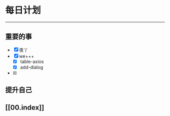 
# 每日计划
---
## 重要的事

- [x]  夜丫
- [x]  we+++
	- [x] table-axios
	- [x] add-dialog
- [x]  



## 提升自己

  



## [[00.index]]










